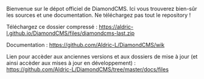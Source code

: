 Bienvenue sur le dépot officiel de DiamondCMS.
Ici vous trouverez bien-sûr les sources et une documentation. Ne téléchargez pas tout le repository ! 

Téléchargez ce dossier compressé : https://aldric-l.github.io/DiamondCMS/files/diamondcms-last.zip


Documentation : https://github.com/Aldric-L/DiamondCMS/wik

Lien pour accèder aux anciennes versions et aux dossiers de mise à jour (et ainsi accèder aux mises à jour en développement) : https://github.com/Aldric-L/DiamondCMS/tree/master/docs/files